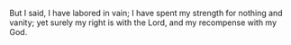 But I said, I have labored in vain; I have spent my strength for nothing and vanity; yet surely my right is with the Lord, and my recompense with my God.

